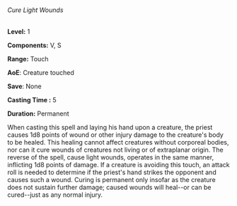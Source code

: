 ###### Cure Light Wounds

**Level:** 1

**Components:** V, S

**Range:** Touch

**AoE**: Creature touched

**Save**: None

**Casting Time :** 5

**Duration:** Permanent

When casting this spell and laying his hand upon a creature, the priest causes 1d8 points of wound or other injury damage to the creature's body to be healed. This healing cannot affect creatures without corporeal bodies, nor can it cure wounds of creatures not living or of extraplanar origin. The reverse of the spell, cause light wounds, operates in the same manner, inflicting 1d8 points of damage. If a creature is avoiding this touch, an attack roll is needed to determine if the priest's hand strikes the opponent and causes such a wound. Curing is permanent only insofar as the creature does not sustain further damage; caused wounds will heal--or can be cured--just as any normal injury.